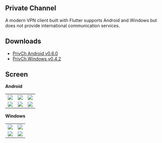 ## Private Channel
A modern VPN client built with Flutter supports Android and Windows but does not provide international communication services.

## Downloads
* [PrivCh Android v0.6.0](.lfs/binary/xinlake.privch-v0.6.0-release.apk?raw=1)
* [PrivCh Windows v0.4.2](.lfs/binary/privch-windows-0.4.2.rar?raw=1)

## Screen
**Android**
<p>
<table>
    <tr>
        <td><img src=".lfs/screen/al-auto-1.png"/></td>
        <td><img src=".lfs/screen/al-setting-1.png"/></td>
        <td><img src=".lfs/screen/al-about.png"/></td>
    </tr>
    <tr>
        <td><img src=".lfs/screen/ad-empty.png"/></td>
        <td><img src=".lfs/screen/ad-list-1.png"/></td>
        <td><img src=".lfs/screen/ad-detail-1.png"/></td>
    </tr>
</table>
</p>

**Windows**
<p>
<table>
    <tr>
        <td><img src=".lfs/screen/wl-1600x900-empty.png"/></td>
        <td><img src=".lfs/screen/wl-1600x900-encrypt.png"/></td>
    </tr>
    <tr>
        <td><img src=".lfs/screen/wd-1600x900-list-1.png"/></td>
        <td><img src=".lfs/screen/wd-1600x900-about.png"/></td>
    </tr>
</table>
</p>
